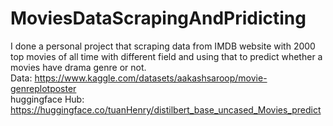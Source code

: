 # MoviesDataScrapingAndPridicting
I done a personal project that scraping data from IMDB website with 2000 top movies of all time with different field and using that to predict whether a movies have drama genre or not.
 <br> Data: https://www.kaggle.com/datasets/aakashsaroop/movie-genreplotposter
 <br> huggingface Hub: https://huggingface.co/tuanHenry/distilbert_base_uncased_Movies_predict
